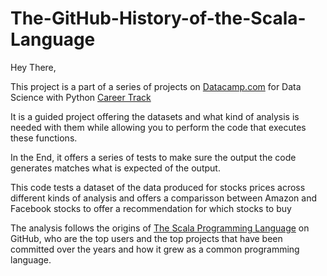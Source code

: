 # The-GitHub-History-of-the-Scala-Language

Hey There, 

This project is a part of a series of projects on [Datacamp.com](https://learn.datacamp.com/) for Data Science with Python [Career Track](https://learn.datacamp.com/career-tracks/data-scientist-with-python?version=5)

It is a guided project offering the datasets and what kind of analysis is needed with them while allowing you to perform the code that executes these functions.

In the End, it offers a series of tests to make sure the output the code generates matches what is expected of the output.

This code tests a dataset of the data produced for stocks prices across different kinds of analysis and offers a comparisson between Amazon and Facebook stocks to offer a recommendation for which stocks to buy

The analysis follows the origins of [The Scala Programming Language](https://www.scala-lang.org) on GitHub, who are the top users and the top projects that have been committed over the years and how it grew as a common programming language.
